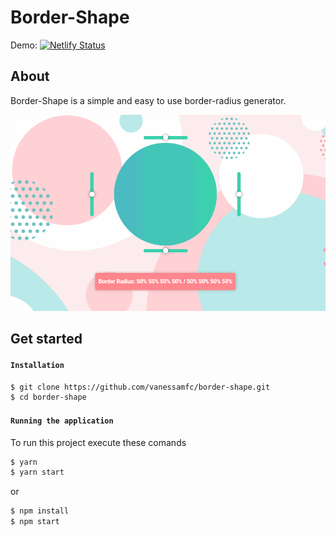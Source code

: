 # Border-Shape
Demo:  [![Netlify Status](https://api.netlify.com/api/v1/badges/bfb478a6-aa6e-4140-905d-febf28a0b4ca/deploy-status)](https://bordershape.vanessamfc.site)
## About

Border-Shape is a simple and easy to use border-radius generator.

![Home Page](/readmeGif/borderHome.gif?raw=true "Home Page")

## Get started

#### `Installation`

```sh
$ git clone https://github.com/vanessamfc/border-shape.git
$ cd border-shape
```

#### `Running the application`

To run this project execute these comands

```sh
$ yarn
$ yarn start
```

or

```sh
$ npm install
$ npm start
```
